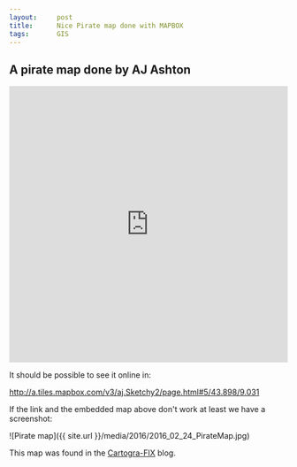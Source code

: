 ```yaml
---
layout:     post
title:      Nice Pirate map done with MAPBOX
tags:       GIS
---
```


## A pirate map done by AJ Ashton

<iframe width="100%" height="500px" frameBorder="0" src="http://a.tiles.mapbox.com/v3/aj.Sketchy2.html?secure"></iframe>

It should be possible to see  it online in:

<http://a.tiles.mapbox.com/v3/aj.Sketchy2/page.html#5/43.898/9.031>

If the link and the embedded map above don't work at least we have a screenshot:

![Pirate map]({{ site.url }}/media/2016/2016_02_24_PirateMap.jpg)

This map was found in the [Cartogra-FIX](http://blog.fgcartographix.com/index.php/2013/05/29/how-to-add-custom-tiles-as-a-qgis-background/) blog. 



